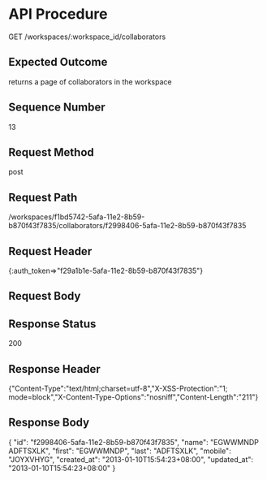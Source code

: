 # API Procedure
GET /workspaces/:workspace_id/collaborators
## Expected Outcome
returns a page of collaborators in the workspace
## Sequence Number
13
## Request Method
post
## Request Path
/workspaces/f1bd5742-5afa-11e2-8b59-b870f43f7835/collaborators/f2998406-5afa-11e2-8b59-b870f43f7835
## Request Header
{:auth_token=>"f29a1b1e-5afa-11e2-8b59-b870f43f7835"}
## Request Body


## Response Status
200
## Response Header
{"Content-Type":"text/html;charset=utf-8","X-XSS-Protection":"1; mode=block","X-Content-Type-Options":"nosniff","Content-Length":"211"}

## Response Body
{
  "id": "f2998406-5afa-11e2-8b59-b870f43f7835",
  "name": "EGWWMNDP ADFTSXLK",
  "first": "EGWWMNDP",
  "last": "ADFTSXLK",
  "mobile": "JOYXVHYG",
  "created_at": "2013-01-10T15:54:23+08:00",
  "updated_at": "2013-01-10T15:54:23+08:00"
}
